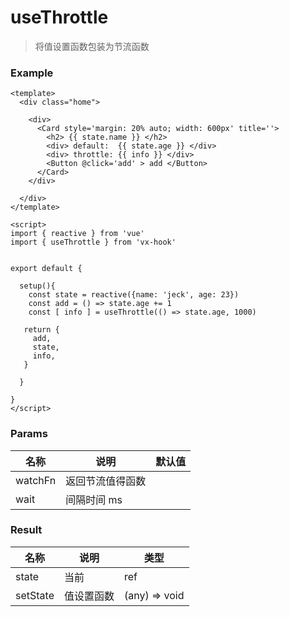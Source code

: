 # useThrottle

> 将值设置函数包装为节流函数



### Example

```vue
<template>
  <div class="home">

    <div>
      <Card style='margin: 20% auto; width: 600px' title=''>
        <h2> {{ state.name }} </h2>
        <div> default:  {{ state.age }} </div>
        <div> throttle: {{ info }} </div>
        <Button @click='add' > add </Button>
      </Card>
    </div>
    
  </div>
</template>

<script>
import { reactive } from 'vue'
import { useThrottle } from 'vx-hook'


export default {

  setup(){
    const state = reactive({name: 'jeck', age: 23})
    const add = () => state.age += 1
    const [ info ] = useThrottle(() => state.age, 1000)

   return {
     add,
     state,
     info,
   }

  }

}
</script>

```





### Params

| 名称    | 说明             | 默认值 |
| ------- | ---------------- | ------ |
| watchFn | 返回节流值得函数 |        |
| wait    | 间隔时间 ms      |        |



### Result

| 名称     | 说明       | 类型          |
| -------- | ---------- | ------------- |
| state    | 当前       | ref           |
| setState | 值设置函数 | (any) => void |






